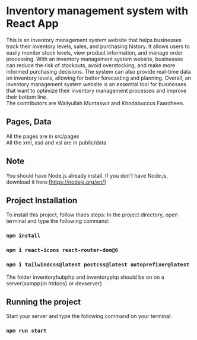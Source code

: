  # Inventory management system with React App

This is an inventory management system website that helps businesses track their inventory levels, sales, and purchasing history. It allows users to easily monitor stock levels, view product information, and manage order processing. With an inventory management system website, businesses can reduce the risk of stockouts, avoid overstocking, and make more informed purchasing decisions. The system can also provide real-time data on inventory levels, allowing for better forecasting and planning. Overall, an inventory management system website is an essential tool for businesses that want to optimize their inventory management processes and improve their bottom line. <br />
The contributors are Waliyullah Muntaswir and Khodabuccus Faardheen.
## Pages, Data
All the pages are in src/pages<br />
All the xml, xsd and xsl are in public/data<br />

## Note 
You should have Node.js already install. If you don't have Node.js, download it here:[https://nodejs.org/en/]

## Project Installation
To install this project, follow thses steps:
In the project directory, open terminal and type the following command:
### `npm install `
### `npm i react-icons react-router-dom@6 `
### `npm i tailwindcss@latest postcss@latest autoprefixer@latest `

The folder inventoryhubphp and inventoryphp should be on on a server(xampp{in htdocs} or devserver)

## Running the project
Start your server and type the following command on your terminal:
### `npm run start `



